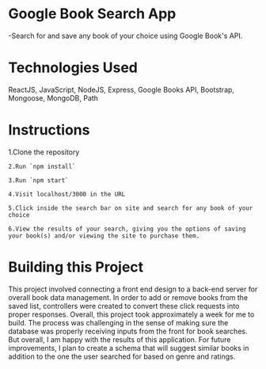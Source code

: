 # Google Book Search App
  -Search for and save any book of your choice using Google Book's API.
  
  <h1>Technologies Used</h1>
  ReactJS, JavaScript, NodeJS, Express, Google Books API, Bootstrap, Mongoose, MongoDB, Path 

<h1>Instructions </h1>
    1.Clone the repository
    
    2.Run `npm install`
    
    3.Run `npm start`
    
    4.Visit localhost/3000 in the URL
   
    5.Click inside the search bar on site and search for any book of your choice
   
    6.View the results of your search, giving you the options of saving your book(s) and/or viewing the site to purchase them.
    
    

<h1>Building this Project</h1>
  
  <p> This project involved connecting a front end design to a back-end server for overall book data management. In order to add or remove books from the saved list, controllers were created to convert these click requests into proper responses. Overall, this project took approximately a week for me to build. The process was challenging in the sense of making sure the database was properly receiving inputs from the front for book searches. But overall, I am happy with the results of this application. For future improvements, I plan to create a schema that will suggest similar books in addition to the one the user searched for based on genre and ratings.     
 </p>

